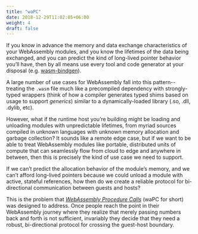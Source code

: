 ```yaml
---
title: "waPC"
date: 2018-12-29T11:02:05+06:00
weight: 4
draft: false
---
```


If you know in advance the memory and data exchange characteristics of your WebAssembly modules, and you know the lifetimes of the data being exchanged, and you can predict the kind of long-lived pointer behavior you’ll have, then by all means use every tool and code generator at your disposal (e.g. [wasm-bindgen](https://rustwasm.github.io/docs/wasm-bindgen/)).

A large number of use cases for WebAssembly fall into this pattern--treating the `.wasm` file much like a precompiled dependency with strongly-typed wrappers (think of how a compiler generates typed shims based on usage to support _generics_) similar to a dynamically-loaded library (.so, .dll, .dylib, etc).

However, what if the runtime host you’re building might be loading and unloading modules with unpredictable lifetimes, from myriad sources compiled in unknown languages with unknown memory allocation and garbage collection? It sounds like a remote edge case, but if we want to be able to treat WebAssembly modules like portable, distributed units of compute that can seamlessly flow from cloud to edge and anywhere in between, then this is precisely the kind of use case we need to support.

If we can’t predict the allocation behavior of the module’s memory, and we can’t afford long-lived pointers because we could unload a module with active, stateful references, how then do we create a reliable protocol for bi-directional communication between guests and hosts?

This is the problem that _[WebAssembly Procedure Calls](https://wapc.io)_ (waPC for short) was designed to address. Once people reach the point in their WebAssembly journey where they realize that merely passing numbers back and forth is not sufficient, invariably they decide that they need a robust, bi-directional protocol for crossing the guest-host boundary.
